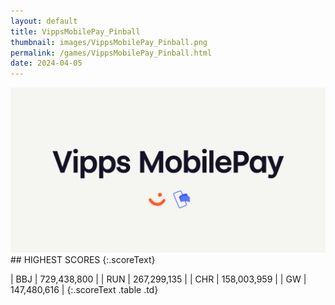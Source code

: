 ```yaml
---
layout: default
title: VippsMobilePay_Pinball
thumbnail: images/VippsMobilePay_Pinball.png
permalink: /games/VippsMobilePay_Pinball.html
date: 2024-04-05
---
```


<img src="../images/VippsMobilePay_Pinball.png" class="gameThumbnail img-fluid mx-auto align-middle">
## HIGHEST SCORES
{:.scoreText}

| BBJ | 729,438,800 | 
| RUN | 267,299,135 | 
| CHR | 158,003,959 | 
| GW | 147,480,616 | 
{:.scoreText .table .td}
